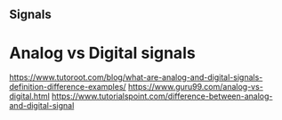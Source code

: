 ## Signals

# Analog vs Digital signals
https://www.tutoroot.com/blog/what-are-analog-and-digital-signals-definition-difference-examples/
https://www.guru99.com/analog-vs-digital.html
https://www.tutorialspoint.com/difference-between-analog-and-digital-signal